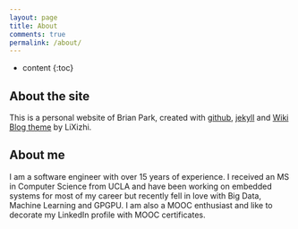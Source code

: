 ```yaml
---
layout: page
title: About
comments: true
permalink: /about/
---
```


* content
{:toc}

## About the site
This is a personal website of Brian Park, created with [github](https://github.com/), [jekyll](https://jekyllrb.com/) and [Wiki Blog theme](http://jekyllthemes.org/themes/wiki-blog/) by LiXizhi.

## About me

I am a software engineer with over 15 years of experience. I received an MS in Computer Science from UCLA and have been working on embedded systems for most of my career but recently fell in love with Big Data, Machine Learning and GPGPU. I am also a MOOC enthusiast and like to decorate my LinkedIn profile with MOOC certificates.

